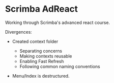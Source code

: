 # Scrimba AdReact

Working through Scrimba's advanced react course.

Divergences:
* Created context folder
    - Separating concerns
    - Making contexts reusable
    - Enabling Fast Refresh
    - Following common naming conventions
    
* Menu/Index is destructured.
